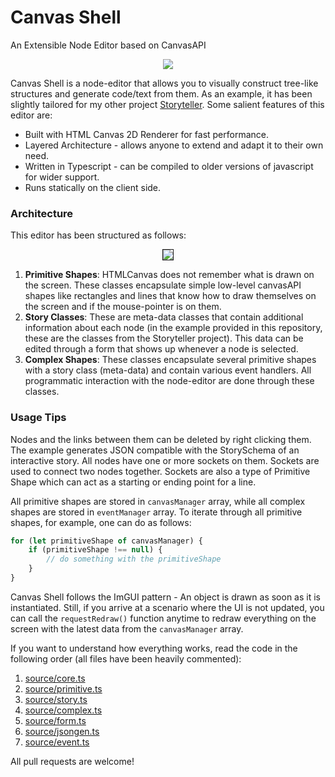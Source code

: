 # Canvas Shell

An Extensible Node Editor based on CanvasAPI

<p align="center">
<img src="https://i.ibb.co/Lv3q56z/Canvas-Shell.png">
</p>

Canvas Shell is a node-editor that allows you to visually construct tree-like structures and generate code/text from them. As an example, it has been slightly tailored for my other project [Storyteller](https://github.com/utk-dev/Storyteller "Interactive Story Reading Experience"). Some salient features of this editor are:

* Built with HTML Canvas 2D Renderer for fast performance.
* Layered Architecture - allows anyone to extend and adapt it to their own need.
* Written in Typescript - can be compiled to older versions of javascript for wider support.
* Runs statically on the client side.

### Architecture

This editor has been structured as follows:

<p align="center">
<img src="https://i.ibb.co/tBTZWtV/architecture.png" border="1">
</p>

1. **Primitive Shapes**: HTMLCanvas does not remember what is drawn on the screen. These classes encapsulate simple low-level canvasAPI shapes like rectangles and lines that know how to draw themselves on the screen and if the mouse-pointer is on them.
2. **Story Classes**: These are meta-data classes that contain additional information about each node (in the example provided in this repository, these are the classes from the Storyteller project). This data can be edited through a form that shows up whenever a node is selected.
3. **Complex Shapes**: These classes encapsulate several primitive shapes with a story class (meta-data) and contain various event handlers. All programmatic interaction with the node-editor are done through these classes.

### Usage Tips

Nodes and the links between them can be deleted by right clicking them. The example generates JSON compatible with the StorySchema of an interactive story. All nodes have one or more sockets on them. Sockets are used to connect two nodes together. Sockets are also a type of Primitive Shape which can act as a starting or ending point for a line.

All primitive shapes are stored in `canvasManager` array, while all complex shapes are stored in `eventManager` array. To iterate through all primitive shapes, for example, one can do as follows:

```typescript
for (let primitiveShape of canvasManager) {
    if (primitiveShape !== null) {
        // do something with the primitiveShape
    }
}
```

Canvas Shell follows the ImGUI pattern - An object is drawn as soon as it is instantiated. Still, if you arrive at a scenario where the UI is not updated, you can call the `requestRedraw()` function anytime to redraw everything on the screen with the latest data from the `canvasManager` array.

If you want to understand how everything works, read the code in the following order (all files have been heavily commented):

1. [source/core.ts](https://github.com/utk-dev/Canvas-Shell/blob/main/source/core.ts "Setup Code")
2. [source/primitive.ts](https://github.com/utk-dev/Canvas-Shell/blob/main/source/primitive.ts "Primitive Shapes")
3. [source/story.ts](https://github.com/utk-dev/Canvas-Shell/blob/main/source/story.ts "Meta Data")
4. [source/complex.ts](https://github.com/utk-dev/Canvas-Shell/blob/main/source/complex.ts "Complex Shapes")
5. [source/form.ts](https://github.com/utk-dev/Canvas-Shell/blob/main/source/form.ts "Form Handling")
6. [source/jsongen.ts](https://github.com/utk-dev/Canvas-Shell/blob/main/source/jsongen.ts "Generating JSON")
7. [source/event.ts](https://github.com/utk-dev/Canvas-Shell/blob/main/source/event.ts "Event Handlers")

All pull requests are welcome!
